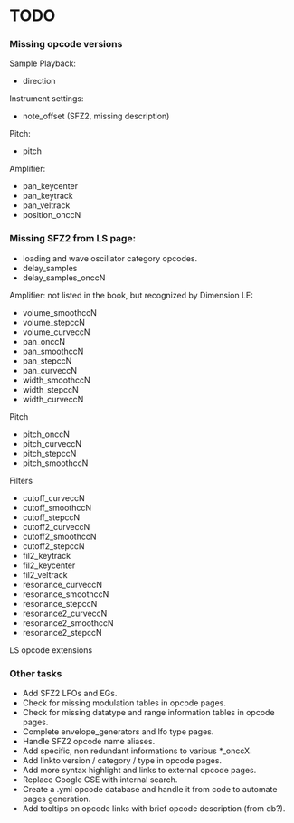 # TODO

### Missing opcode versions

Sample Playback:

- direction

Instrument settings:

- note_offset (SFZ2, missing description)

Pitch:

- pitch

Amplifier:

- pan_keycenter
- pan_keytrack
- pan_veltrack
- position_onccN

### Missing SFZ2 from LS page:

- loading and wave oscillator category opcodes.
- delay_samples
- delay_samples_onccN

Amplifier: not listed in the book, but recognized by Dimension LE:

- volume_smoothccN
- volume_stepccN
- volume_curveccN
- pan_onccN
- pan_smoothccN
- pan_stepccN
- pan_curveccN
- width_smoothccN
- width_stepccN
- width_curveccN

Pitch

- pitch_onccN
- pitch_curveccN
- pitch_stepccN
- pitch_smoothccN

Filters

- cutoff_curveccN
- cutoff_smoothccN
- cutoff_stepccN
- cutoff2_curveccN
- cutoff2_smoothccN
- cutoff2_stepccN
- fil2_keytrack
- fil2_keycenter
- fil2_veltrack
- resonance_curveccN
- resonance_smoothccN
- resonance_stepccN
- resonance2_curveccN
- resonance2_smoothccN
- resonance2_stepccN

LS opcode extensions

### Other tasks

- Add SFZ2 LFOs and EGs.
- Check for missing modulation tables in opcode pages.
- Check for missing datatype and range information tables in opcode pages.
- Complete envelope_generators and lfo type pages.
- Handle SFZ2 opcode name aliases.
- Add specific, non redundant informations to various *_onccX.
- Add linkto version / category / type in opcode pages.
- Add more syntax highlight and links to external opcode pages.
- Replace Google CSE with internal search.
- Create a .yml opcode database and handle it from code to automate pages generation.
- Add tooltips on opcode links with brief opcode description (from db?).
